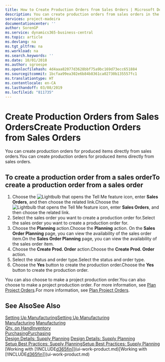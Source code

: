 ```yaml
---
title: How to Create Production Orders from Sales Orders | Microsoft Docs
description: You can create production orders from sales orders in the Sales & Marketing department.
services: project-madeira
documentationcenter: ''
author: SorenGP
ms.service: dynamics365-business-central
ms.topic: article
ms.devlang: na
ms.tgt_pltfrm: na
ms.workload: na
ms.search.keywords: ''
ms.date: 10/01/2018
ms.author: sgroespe
ms.openlocfilehash: 4d4aaa82077d3628bbf75a9bc169d73ecc651884
ms.sourcegitcommit: 1bcfaa99ea302e6b84b8361ca02730b135557fc1
ms.translationtype: HT
ms.contentlocale: en-CA
ms.lasthandoff: 03/08/2019
ms.locfileid: "811735"
---
```

# <a name="create-production-orders-from-sales-orders"></a><span data-ttu-id="4972d-103">Create Production Orders from Sales Orders</span><span class="sxs-lookup"><span data-stu-id="4972d-103">Create Production Orders from Sales Orders</span></span>
<span data-ttu-id="4972d-104">You can create production orders for produced items directly from sales orders.</span><span class="sxs-lookup"><span data-stu-id="4972d-104">You can create production orders for produced items directly from sales orders.</span></span>  

## <a name="to-create-a-production-order-from-a-sales-order"></a><span data-ttu-id="4972d-105">To create a production order from a sales order</span><span class="sxs-lookup"><span data-stu-id="4972d-105">To create a production order from a sales order</span></span>  

1.  <span data-ttu-id="4972d-106">Choose the ![Lightbulb that opens the Tell Me feature](media/ui-search/search_small.png "Tell me what you want to do") icon, enter **Sales Orders**, and then choose the related link.</span><span class="sxs-lookup"><span data-stu-id="4972d-106">Choose the ![Lightbulb that opens the Tell Me feature](media/ui-search/search_small.png "Tell me what you want to do") icon, enter **Sales Orders**, and then choose the related link.</span></span>  
2.  <span data-ttu-id="4972d-107">Select the sales order you want to create a production order for.</span><span class="sxs-lookup"><span data-stu-id="4972d-107">Select the sales order you want to create a production order for.</span></span>  
3.  <span data-ttu-id="4972d-108">Choose the **Planning** action.</span><span class="sxs-lookup"><span data-stu-id="4972d-108">Choose the **Planning** action.</span></span> <span data-ttu-id="4972d-109">On the **Sales Order Planning** page, you can view the availability of the sales order item.</span><span class="sxs-lookup"><span data-stu-id="4972d-109">On the **Sales Order Planning** page, you can view the availability of the sales order item.</span></span>  
4.  <span data-ttu-id="4972d-110">Choose the **Create Prod. Order** action.</span><span class="sxs-lookup"><span data-stu-id="4972d-110">Choose the **Create Prod. Order** action.</span></span>  
5.  <span data-ttu-id="4972d-111">Select the status and order type.</span><span class="sxs-lookup"><span data-stu-id="4972d-111">Select the status and order type.</span></span>  
6.  <span data-ttu-id="4972d-112">Choose the **Yes** button to create the production order.</span><span class="sxs-lookup"><span data-stu-id="4972d-112">Choose the **Yes** button to create the production order.</span></span>

<span data-ttu-id="4972d-113">You can also choose to make a project production order.</span><span class="sxs-lookup"><span data-stu-id="4972d-113">You can also choose to make a project production order.</span></span> <span data-ttu-id="4972d-114">For more information, see [Plan Project Orders](production-how-to-plan-project-orders.md).</span><span class="sxs-lookup"><span data-stu-id="4972d-114">For more information, see [Plan Project Orders](production-how-to-plan-project-orders.md).</span></span>   

## <a name="see-also"></a><span data-ttu-id="4972d-115">See Also</span><span class="sxs-lookup"><span data-stu-id="4972d-115">See Also</span></span>  
[<span data-ttu-id="4972d-116">Setting Up Manufacturing</span><span class="sxs-lookup"><span data-stu-id="4972d-116">Setting Up Manufacturing</span></span>](production-configure-production-processes.md)  
<span data-ttu-id="4972d-117">[Manufacturing](production-manage-manufacturing.md)  </span><span class="sxs-lookup"><span data-stu-id="4972d-117">[Manufacturing](production-manage-manufacturing.md)  </span></span>  
[<span data-ttu-id="4972d-118">Qty. on Hand</span><span class="sxs-lookup"><span data-stu-id="4972d-118">Inventory</span></span>](inventory-manage-inventory.md)  
[<span data-ttu-id="4972d-119">Purchasing</span><span class="sxs-lookup"><span data-stu-id="4972d-119">Purchasing</span></span>](purchasing-manage-purchasing.md)  
<span data-ttu-id="4972d-120">[Design Details: Supply Planning](design-details-supply-planning.md) </span><span class="sxs-lookup"><span data-stu-id="4972d-120">[Design Details: Supply Planning](design-details-supply-planning.md) </span></span>  
[<span data-ttu-id="4972d-121">Setup Best Practices: Supply Planning</span><span class="sxs-lookup"><span data-stu-id="4972d-121">Setup Best Practices: Supply Planning</span></span>](setup-best-practices-supply-planning.md)  
<span data-ttu-id="4972d-122">[Working with [!INCLUDE[d365fin](includes/d365fin_md.md)]](ui-work-product.md)</span><span class="sxs-lookup"><span data-stu-id="4972d-122">[Working with [!INCLUDE[d365fin](includes/d365fin_md.md)]](ui-work-product.md)</span></span>
